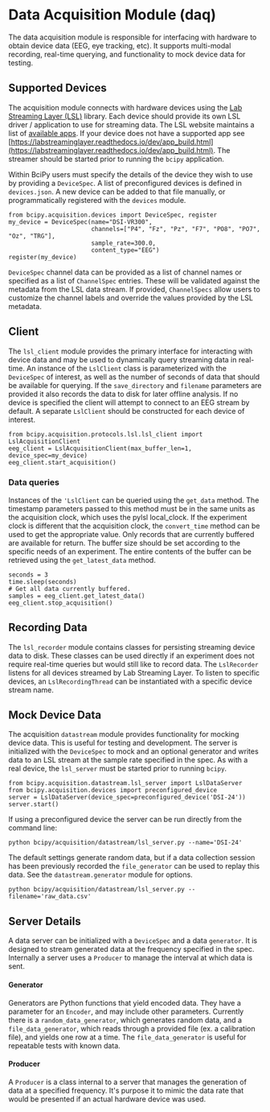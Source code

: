 # Data Acquisition Module (daq)

The data acquisition module is responsible for interfacing with hardware to obtain device data (EEG, eye tracking, etc). It supports multi-modal recording, real-time querying, and functionality to mock device data for testing.

## Supported Devices

The acquisition module connects with hardware devices using the [Lab Streaming Layer (LSL)](https://labstreaminglayer.readthedocs.io/index.html) library. Each device should provide its own LSL driver / application to use for streaming data. The LSL website maintains a list of [available apps](https://labstreaminglayer.readthedocs.io/info/supported_devices.html). If your device does not have a supported app see [https://labstreaminglayer.readthedocs.io/dev/app_build.html](https://labstreaminglayer.readthedocs.io/dev/app_build.html). The streamer should be started prior to running the `bcipy` application.

Within BciPy users must specify the details of the device they wish to use by providing a `DeviceSpec`. A list of preconfigured devices is defined in `devices.json`. A new device can be added to that file manually, or programmatically registered with the `devices` module.

    from bcipy.acquisition.devices import DeviceSpec, register
    my_device = DeviceSpec(name="DSI-VR300",
                           channels=["P4", "Fz", "Pz", "F7", "PO8", "PO7", "Oz", "TRG"],
                           sample_rate=300.0,
                           content_type="EEG")
    register(my_device)

`DeviceSpec` channel data can be provided as a list of channel names or specified as a list of `ChannelSpec` entries. These will be validated against the metadata from the LSL data stream. If provided, `ChannelSpecs` allow users to customize the channel labels and override the values provided by the LSL metadata.

## Client

The `lsl_client` module provides the primary interface for interacting with device data and may be used to dynamically query streaming data in real-time. An instance of the `LslClient` class is parameterized with the `DeviceSpec` of interest, as well as the number of seconds of data that should be available for querying. If the `save_directory` and `filename` parameters are provided it also records the data to disk for later offline analysis. If no device is specified the client will attempt to connect to an EEG stream by default. A separate `LslClient` should be constructed for each device of interest.

    from bcipy.acquisition.protocols.lsl.lsl_client import LslAcquisitionClient
    eeg_client = LslAcquisitionClient(max_buffer_len=1, device_spec=my_device)
    eeg_client.start_acquisition()

### Data queries

Instances of the `'LslClient` can be queried using the `get_data` method. The timestamp parameters passed to this method must be in the same units as the acquisition clock, which uses the pylsl local_clock. If the experiment clock is different that the acquisition clock, the `convert_time` method can be used to get the appropriate value. Only records that are currently buffered are available for return. The buffer size should be set according to the specific needs of an experiment. The entire contents of the buffer can be retrieved using the `get_latest_data` method.

    seconds = 3
    time.sleep(seconds)
    # Get all data currently buffered.
    samples = eeg_client.get_latest_data()
    eeg_client.stop_acquisition()


## Recording Data

The `lsl_recorder` module contains classes for persisting streaming device data to disk. These classes can be used directly if an experiment does not require real-time queries but would still like to record data. The `LslRecorder` listens for all devices streamed by Lab Streaming Layer. To listen to specific devices, an `LslRecordingThread` can be instantiated with a specific device stream name.


## Mock Device Data

The acquisition `datastream` module provides functionality for mocking device data. This is useful for testing and development. The server is initialized with the `DeviceSpec` to mock and an optional generator and writes data to an LSL stream at the sample rate specified in the spec. As with a real device, the `lsl_server` must be started prior to running `bcipy`.

    from bcipy.acquisition.datastream.lsl_server import LslDataServer
    from bcipy.acquisition.devices import preconfigured_device
    server = LslDataServer(device_spec=preconfigured_device('DSI-24'))
    server.start()

If using a preconfigured device the server can be run directly from the command line:

    python bcipy/acquisition/datastream/lsl_server.py --name='DSI-24'

The default settings generate random data, but if a data collection session has been previously recorded the `file_generator` can be used to replay this data. See the `datastream.generator` module for options.

    python bcipy/acquisition/datastream/lsl_server.py --filename='raw_data.csv'

## Server Details

A data server can be initialized with a `DeviceSpec` and a data `generator`. It is designed to stream generated data at the frequency specified in the spec. Internally a server uses a `Producer` to manage the interval at which data is sent.

#### Generator

Generators are Python functions that yield encoded data. They have a parameter for an
`Encoder`, and may include other parameters. Currently there is a `random_data_generator`, which generates random data, and a `file_data_generator`, which reads through a provided file (ex. a calibration file), and yields one row at a time. The `file_data_generator` is useful for repeatable tests with known data.

#### Producer

A `Producer` is a class internal to a server that manages the generation of data at a specified frequency. It's purpose it to mimic the data rate that would be presented if an actual hardware device was used.
